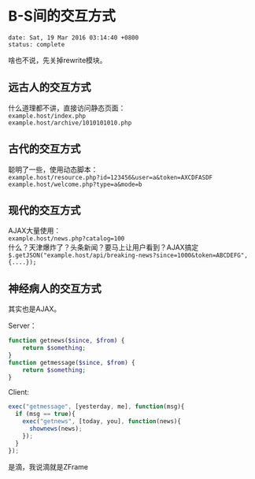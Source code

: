 # B-S间的交互方式
```metadata
date: Sat, 19 Mar 2016 03:14:40 +0800
status: complete
```

啥也不说，先关掉rewrite模块。

## 远古人的交互方式
什么道理都不讲，直接访问静态页面：  
`example.host/index.php`  
`example.host/archive/1010101010.php`

## 古代的交互方式
聪明了一些，使用动态脚本：  
`example.host/resource.php?id=123456&user=a&token=AXCDFASDF`  
`example.host/welcome.php?type=a&mode=b`  

## 现代的交互方式
AJAX大量使用：  
`example.host/news.php?catalog=100`  
什么？天津爆炸了？头条新闻？要马上让用户看到？AJAX搞定  
`$.getJSON("example.host/api/breaking-news?since=1000&token=ABCDEFG",{....});`

## 神经病人的交互方式
其实也是AJAX。

Server：
```php
function getnews($since, $from) {
    return $something;
}
function getmessage($since, $from) {
    return $something;
}
```

Client:
```javascript
exec("getmessage", [yesterday, me], function(msg){
  if (msg == true){
    exec("getnews", [today, you], function(news){
      shownews(news);
    });
  }  
});
```
是滴，我说滴就是ZFrame
